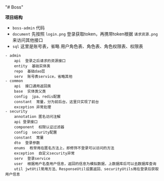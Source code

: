 "# Boss" 

**项目结构**

* `boss-admin` 代码
* `document` 先按照 `login.png` 登录获取token，再携带token根据 `请求资源.png`来访问其他接口
* `sql` 这里是账号表，省略 用户角色表、角色表、角色权限表、权限表

```
- admin
    api  登录之后请求的资源接口
    entity  基础实体类
    repo  基础dao层
    serv  账号表service，省略其他
- common
    api  接口通用返回类
    base  实体类父类
    config  jpa、redis配置
    constant  常量，分为前后台，这里只实现了前台
    exception 异常处理
- security
    annotation 匿名访问注解
    api 登录接口
    component  权限认证过滤器
    config  security配置
    constant  常量
    dto  登录参数
    enums  枚举用在匿名方法上，即修饰不登录可以访问的方法
    exception  自定义security异常
    serv  登录service
    user  根据用户名查用户信息，返回的信息为模拟数据，上数据库后可以去数据库查询
    util jwtUtil常用方法、ResponseUtil设置返回、securityUtils用在登录后获取用户信息
```